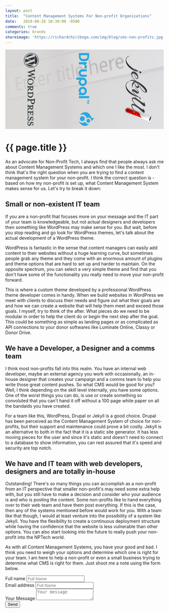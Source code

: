 ```yaml
---
layout: post
title:  "Content Management Systems For Non-profit Organizations"
date:   2018-08-26 10:30:00 -0500
comments: true
categories: brands
shareimage: 'https://richardchiriboga.com/img/blog/cms-non-profits.jpg'
---
```

<img src="/img/blog/cms-non-profits.jpg" class="img-responsive center-block featured-blog-img" />

# {{ page.title }}

As an advocate for Non-Profit Tech, I always find that people always ask me about Content Management Systems and which one I like the most. I don't think that's the right question when you are trying to find a content management system for your non-profit. I think the correct question is - based on how my non-profit is set up, what Content Management System makes sense for us. Let's try to break it down:

## Small or non-existent IT team 

If you are a non-profit that focuses more on your message and the IT part of your team is knowledgeable, but not actual designers and developers then something like WordPress may make sense for you. But wait, before you stop reading and go look for WordPress themes, let's talk about the actual development of a WordPress theme.

WordPress is fantastic in the sense that content managers can easily add content to their websites without a huge learning curve, but sometimes people grab any theme and they come with an enormous amount of plugins and theme options that are hard to set up and harder to maintain. On the opposite spectrum, you can select a very simple theme and find that you don't have some of the functionality you really need to move your non-profit forward.

This is where a custom theme developed by a professional WordPress theme developer comes in handy. When we build websites in WordPress we meet with clients to discuss their needs and figure out what their goals are and how we can create a website that will help them meet and exceed those goals. I myself, try to think of the after. What pieces do we need to be modular in order to help the client do or begin the next step after the goal. This could be something as simple as landing pages or as complicated as API connections to your donor softwares like Luminate Online, Classy or Donor Drive.


## We have a Developer, a Designer and a comms team

I think most non-profits fall into this realm. You have an internal web developer, maybe an external agency you work with occasionally, an in-house designer that creates your campaign and a comms team to help you write those great content pushes. So what CMS would be good for you? Well, I think depending on the skill level internally, you have some options. One of the worst things you can do, is use or create something so convoluted that you can't hand it off without a 100 page white paper on all the bandaids you have created.  

For a team like this, WordPress, Drupal or Jekyll is a good choice. Drupal has been perceived as the Content Management System of choice for non-profits, but their support and maintenance could prove a bit costly. Jekyll is an alternative to both in the fact that it is a static site generator. It has less moving pieces for the user and since it's static and doesn't need to connect to a database to show information, you can rest assured that it's speed and security are top notch.


## We have and IT team with web developers, designers and are totally in-house

Outstanding! There's so many things you can accomplish as a non-profit from an IT perspective that smaller non-profit's may need some extra help with, but you still have to make a decision and consider who your audience is and who is posting the content. Some non-profits like to hand everything over to their web team and have them post everything. If this is the case, then any of the systems mentioned before would work for you. With a team like that though, I would at least venture into the possibility of a system like Jekyll. You have the flexibility to create a continuous deployment structure while having the confidence that the website is less vulnerable than other options. You can also start looking into the future to really push your non-profit into the NPTech world.  

As with all Content Management Systems, you have your good and bad. I think you need to weigh your options and determine which one is right for your team. I am here to help a non-profit or even a small business trying to determine what CMS is right for them. Just shoot me a note using the form below.

<form method="POST" action="https://formspree.io/richardchiriboga@gmail.com">
  <input type="hidden" name="_subject" value="Website Contact Form"> 
  <input name="_gotcha" style="display:none">
  <div class="form-group"> 
    <label for="FullName">Full name</label>
    <input class="form-control" id="FullName" name="fullname" placeholder="Full Name" required="">
  </div>
  <div class="form-group"> 
    <label for="email">Email address</label>
    <input type="email" class="form-control" id="email" name="email" placeholder="Full Name" required="">
  </div>
  <div class="form-group">
    <label for="email">Your Message</label>
    <textarea class="form-control" name="message" placeholder="Your message" required=""></textarea>
  </div>
  <button type="submit" class="btn btn-rc">Send</button>
</form>